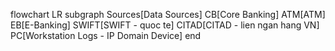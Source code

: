 flowchart LR
    subgraph Sources[Data Sources]
        CB[Core Banking]
        ATM[ATM]
        EB[E-Banking]
        SWIFT[SWIFT - quoc te]
        CITAD[CITAD - lien ngan hang VN]
        PC[Workstation Logs - IP Domain Device]
    end

